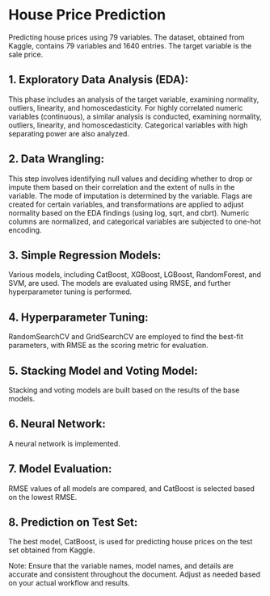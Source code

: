 # House Price Prediction
Predicting house prices using 79 variables. The dataset, obtained from Kaggle, contains 79 variables and 1640 entries. The target variable is the sale price.

## 1. Exploratory Data Analysis (EDA):
This phase includes an analysis of the target variable, examining normality, outliers, linearity, and homoscedasticity. For highly correlated numeric variables (continuous), a similar analysis is conducted, examining normality, outliers, linearity, and homoscedasticity. Categorical variables with high separating power are also analyzed.

## 2. Data Wrangling:
This step involves identifying null values and deciding whether to drop or impute them based on their correlation and the extent of nulls in the variable. The mode of imputation is determined by the variable. Flags are created for certain variables, and transformations are applied to adjust normality based on the EDA findings (using log, sqrt, and cbrt). Numeric columns are normalized, and categorical variables are subjected to one-hot encoding.

## 3. Simple Regression Models:
Various models, including CatBoost, XGBoost, LGBoost, RandomForest, and SVM, are used. The models are evaluated using RMSE, and further hyperparameter tuning is performed.

## 4. Hyperparameter Tuning:
RandomSearchCV and GridSearchCV are employed to find the best-fit parameters, with RMSE as the scoring metric for evaluation.

## 5. Stacking Model and Voting Model:
Stacking and voting models are built based on the results of the base models.

## 6. Neural Network:
A neural network is implemented.

## 7. Model Evaluation:
RMSE values of all models are compared, and CatBoost is selected based on the lowest RMSE.

## 8. Prediction on Test Set:
The best model, CatBoost, is used for predicting house prices on the test set obtained from Kaggle.

Note: Ensure that the variable names, model names, and details are accurate and consistent throughout the document. Adjust as needed based on your actual workflow and results.
